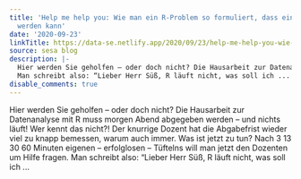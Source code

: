 ```yaml
---
title: 'Help me help you: Wie man ein R-Problem so formuliert, dass einem geholfen
  werden kann'
date: '2020-09-23'
linkTitle: https://data-se.netlify.app/2020/09/23/help-me-help-you-wie-man-ein-r-problem-so-formuliert-dass-einem-geholfen-werden-kann/
source: sesa blog
description: |-
  Hier werden Sie geholfen – oder doch nicht? Die Hausarbeit zur Datenanalyse mit R muss morgen Abend abgegeben werden – und nichts läuft! Wer kennt das nicht?! Der knurrige Dozent hat die Abgabefrist wieder viel zu knapp bemessen, warum auch immer. Was ist jetzt zu tun? Nach 3 13 30 60 Minuten eigenen – erfolglosen – Tüftelns will man jetzt den Dozenten um Hilfe fragen.
  Man schreibt also: “Lieber Herr Süß, R läuft nicht, was soll ich ...
disable_comments: true
---
```

Hier werden Sie geholfen – oder doch nicht? Die Hausarbeit zur Datenanalyse mit R muss morgen Abend abgegeben werden – und nichts läuft! Wer kennt das nicht?! Der knurrige Dozent hat die Abgabefrist wieder viel zu knapp bemessen, warum auch immer. Was ist jetzt zu tun? Nach 3 13 30 60 Minuten eigenen – erfolglosen – Tüftelns will man jetzt den Dozenten um Hilfe fragen.
Man schreibt also: “Lieber Herr Süß, R läuft nicht, was soll ich ...